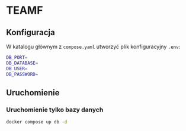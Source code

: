 # TEAMF

## Konfiguracja

W katalogu głównym z `compose.yaml` utworzyć plik konfiguracyjny `.env`:

```sh
DB_PORT=
DB_DATABASE=
DB_USER=
DB_PASSWORD=
```

## Uruchomienie

### Uruchomienie tylko bazy danych

```sh
docker compose up db -d
```
